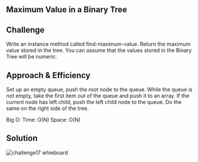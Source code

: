## Maximum Value in a Binary Tree

## Challenge
Write an instance method called find-maximum-value. Return the maximum value stored in the tree. You can assume that the values stored in the Binary Tree will be numeric.

## Approach & Efficiency
Set up an empty queue, push the root node to the queue. While the queue is not empty, take the first item out of the queue and push it to an array. If the current node has left child, push the left child node to the queue. Do the same on the right side of the tree.


Big O:
Time: O(N)
Space: O(N)

## Solution 
![challenge17 whieboard](https://user-images.githubusercontent.com/54918779/81649740-a566e800-93e5-11ea-8a22-28aef67153bf.png)
